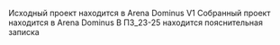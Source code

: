 Исходный проект находится в Arena Dominus V1
Собранный проект находится в Arena Dominus
В ПЗ_23-25 находится пояснительная записка
